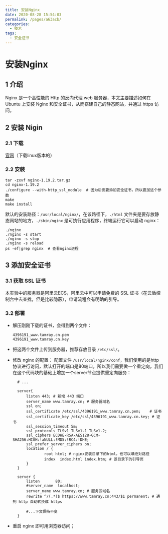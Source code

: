 ```yaml
---
title: 安装Nginx
date: 2020-08-28 15:54:03
permalink: /pages/a63acb/
categories: 
  - 技术
tags: 
  - 安全证书
---
```

<script>
(function(){
    var bp = document.createElement('script');
    var curProtocol = window.location.protocol.split(':')[0];
    if (curProtocol === 'https'){
   bp.src = 'https://zz.bdstatic.com/linksubmit/push.js';
  }
  else{
  bp.src = 'http://push.zhanzhang.baidu.com/push.js';
  }
    var s = document.getElementsByTagName("script")[0];
    s.parentNode.insertBefore(bp, s);
})();
</script>


# 安装Nginx

## 1 介绍
Nginx 是一个高性能的 Http 的反向代理 web 服务器，本文主要描述如何在 Ubuntu 上安装 Nginx 和安全证书，从而搭建自己的静态网站，并通过 https 访问。

## 2 安装 Nigin
### 2.1 下载
[官网](http://nginx.org/en/download.html)（下载linux版本的）

### 2.2 安装

```shell
tar -zxvf nginx-1.19.2.tar.gz 
cd nginx-1.19.2
./configure --with-http_ssl_module  # 因为后面要添加安全证书，所以要加这个参数
make
make install
```
默认的安装路径：`/usr/local/nginx/`，在该路径下，`./html` 文件夹是要存放静态网站的地方，`./sbin/nginx` 是可执行应用程序，终端运行它可以启动 nginx：
```shell
./nginx 
./nginx -s start
./nginx -s stop
./nginx -s reload
ps -ef|grep nginx  # 查看nginx进程
```

## 3 添加安全证书
### 3.1 获取 SSL 证书
本实验中的服务器是阿里云ECS，阿里云中可以申请免费的 SSL 证书（在云盾控制台中去查找，但是比较隐蔽），申请流程会有明确的引导。

### 3.2 部署
- 解压刚刚下载的证书，会得到两个文件：
  ```shell
  4396191_www.tamray.cn.pem
  4396191_www.tamray.cn.key
  ```
- 把这两个文件上传到服务器，推荐存放目录 `/etc/ssl/`。

- 修改 nginx 的配置：
  配置文件 `/usr/local/nginx/conf`，我们使用的是http协议进行访问，默认打开的端口是80端口，所以我们需要做一个重定向，我们在这个代码块的基础上增加一个server节点提供重定向服务：
  ```shell
    # ...

    server{
        listen 443; # 新增 443 端口
        server_name www.tamray.cn; # 服务器域名
	    ssl on;
        ssl_certificate /etc/ssl/4396191_www.tamray.cn.pem;    # 证书
        ssl_certificate_key /etc/ssl/4396191_www.tamray.cn.key; # 证书
        ssl_session_timeout 5m;
        ssl_protocols TLSv1 TLSv1.1 TLSv1.2;
        ssl_ciphers ECDHE-RSA-AES128-GCM-SHA256:HIGH:!aNULL:!MD5:!RC4:!DHE;
        ssl_prefer_server_ciphers on;
        location / {
                root html; # nginx安装目录下的html，也可以填绝对路径
            	index  index.html index.htm; # 该目录下的引导页
        }
    }

    server {
        listen       80;
        #server_name  localhost;
	    server_name www.tamray.cn; # 服务区域名
        rewrite ^/(.*)$ https://www.tamray.cn:443/$1 permanent; # 遇到 http 自动转换成 https

        #...下文保持不变
    }
   ```

- 重启 nginx 即可用浏览器访问；

